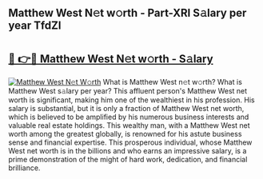 ## Matthew West N𝚎t w𝚘rth - Part-XRl S𝚊lary per year TfdZl

# <h2><a href="http://gc123al.nevu.top/?p=Matthew+West">🔗 👉🔴 Matthew West N𝚎t w𝚘rth - S𝚊lary</a></h2>

[![Matthew West N𝚎t W𝚘rth](https://i.imgur.com/Oavwk0R.jpeg)](http://gc123al.nevu.top/?p=Matthew+West)
What is Matthew West n𝚎t w𝚘rth? What is Matthew West s𝚊lary per year?
This affluent person's Matthew West net worth is significant, making him one of the wealthiest in his profession. His salary is substantial, but it is only a fraction of Matthew West net worth, which is believed to be amplified by his numerous business interests and valuable real estate holdings. This wealthy man, with a Matthew West net worth among the greatest globally, is renowned for his astute business sense and financial expertise. This prosperous individual, whose Matthew West net worth is in the billions and who earns an impressive salary, is a prime demonstration of the might of hard work, dedication, and financial brilliance.
